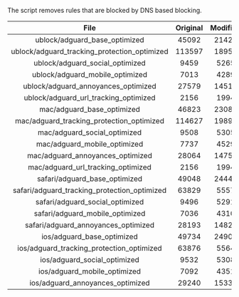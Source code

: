 The script removes rules that are blocked by DNS based blocking.


| File | Original | Modified |
|:----:|:-----:|:-----:|
| ublock/adguard_base_optimized | 45092 | 21426 |
| ublock/adguard_tracking_protection_optimized | 113597 | 18957 |
| ublock/adguard_social_optimized | 9459 | 5265 |
| ublock/adguard_mobile_optimized | 7013 | 4289 |
| ublock/adguard_annoyances_optimized | 27579 | 14516 |
| ublock/adguard_url_tracking_optimized | 2156 | 1994 |
| mac/adguard_base_optimized | 46823 | 23084 |
| mac/adguard_tracking_protection_optimized | 114627 | 19890 |
| mac/adguard_social_optimized | 9508 | 5305 |
| mac/adguard_mobile_optimized | 7737 | 4529 |
| mac/adguard_annoyances_optimized | 28064 | 14751 |
| mac/adguard_url_tracking_optimized | 2156 | 1994 |
| safari/adguard_base_optimized | 49048 | 24448 |
| safari/adguard_tracking_protection_optimized | 63829 | 5557 |
| safari/adguard_social_optimized | 9496 | 5291 |
| safari/adguard_mobile_optimized | 7036 | 4310 |
| safari/adguard_annoyances_optimized | 28193 | 14828 |
| ios/adguard_base_optimized | 49734 | 24906 |
| ios/adguard_tracking_protection_optimized | 63876 | 5564 |
| ios/adguard_social_optimized | 9532 | 5308 |
| ios/adguard_mobile_optimized | 7092 | 4351 |
| ios/adguard_annoyances_optimized | 29240 | 15335 |
